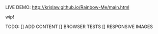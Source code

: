 LIVE DEMO: http://krislaw.github.io/Rainbow-Me/main.html

wip!

TODO: 
[] ADD CONTENT
[] BROWSER TESTS
[] RESPONSIVE IMAGES
